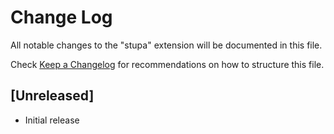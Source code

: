 # Change Log

All notable changes to the "stupa" extension will be documented in this file.

Check [Keep a Changelog](http://keepachangelog.com/) for recommendations on how to structure this file.

## [Unreleased]

- Initial release